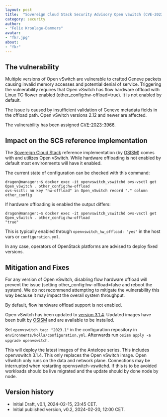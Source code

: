 ```yaml
---
layout: post
title:  "Sovereign Cloud Stack Security Advisory Open vSwitch (CVE-2023-3966)"
category: security
author:
- "Felix Kronlage-Dammers"
avatar:
- "fkr.jpg"
about:
- "fkr"
---
```


## The vulnerability

Multiple versions of Open vSwitch are vulnerable to crafted Geneve
packets causing invalid memory accesses and potential denial of service.
Triggering the vulnerability requires that Open vSwitch has flow hardware
offload with Linux TC flower enabled (other_config:hw-offload=true).
It is not enabled by default.

The issue is caused by insufficient validation of Geneve metadata
fields in the offload path.  Open vSwitch versions 2.12 and newer are
affected.

The vulnerability has been assigned [CVE-2023-3966](https://www.cve.org/CVERecord?id=CVE-2023-3966).

## Impact on the SCS reference implementation

The [Sovereign Cloud Stack](https://scs.community/) reference
implementation (by [OSISM](https://osism.tech/)) comes with and utilizes 
Open vSwitch. While hardware offloading is not enabled by default most
environments will have it enabled.

The current state of configuration can be checked with this command:

```
dragon@manager:~$ docker exec -it openvswitch_vswitchd ovs-vsctl get Open_vSwitch . other_config:hw-offload
ovs-vsctl: no key "hw-offload" in Open_vSwitch record "." column other_config
```

If hardware offloading is enabled the output differs:

```
dragon@manager:~$ docker exec -it openvswitch_vswitchd ovs-vsctl get Open_vSwitch . other_config:hw-offload
"true"
```

This is typically enabled through `openvswitch_hw_offload: "yes"` in the host vars or `configuration.yml`.

In any case, operators of OpenStack platforms are advised to deploy fixed versions.

## Mitigation and Fixes

For any version of Open vSwitch, disabling flow hardware offload will
prevent the issue (setting other_config:hw-offload=false and reboot
the system).  We do not recommend attempting to mitigate the vulnerability
this way because it may impact the overall system throughput.

By default, flow hardware offload support is not enabled.

Open vSwitch has been updated to [version 3.1.4](https://www.openvswitch.org/releases/NEWS-3.1.4.txt).
Updated images have been built by [OSISM](https://osism.tech/) and are available to be installed.

Set `openvswitch_tag: "2023.1"` in the configuration repository in `environments/kolla/configuration.yml`.
Afterwards run `osism apply -a upgrade openvswitch`.

This will deploy the latest images of the Antelope series. This includes openvswitch 3.1.4.
This only replaces the Open vSwitch image. Open vSwitch only runs on the data and network plane.
Connections may be interrupted when restarting openvswitch-vswitchd. If this is to be avoided workloads should
be live migrated and the update should by done node by node.

## Version history

* Initial Draft, v0.1, 2024-02-15, 23:45 CET.
* Initial published version, v0.2, 2024-02-20, 12:00 CET.
